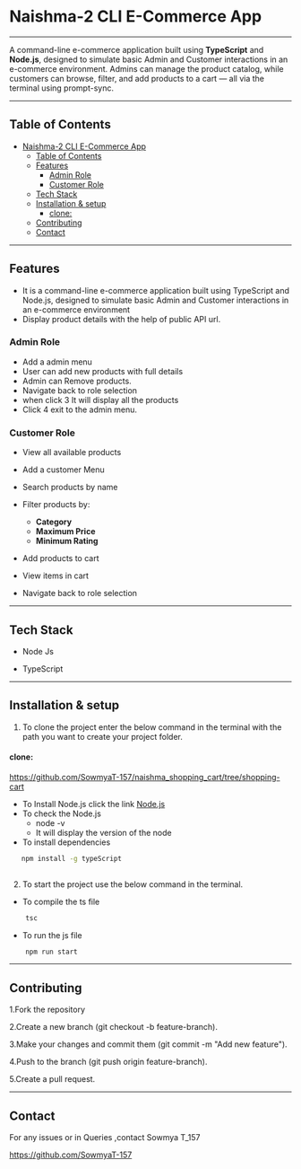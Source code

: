 #  Naishma-2 CLI E-Commerce App

---

A command-line e-commerce application built using **TypeScript** and **Node.js**, designed to simulate basic Admin and Customer interactions in an e-commerce environment. Admins can manage the product catalog, while customers can browse, filter, and add products to a cart — all via the terminal using prompt-sync.

---

##  Table of Contents

- [Naishma-2 CLI E-Commerce App](#naishma-2-cli-e-commerce-app)
  - [Table of Contents](#table-of-contents)
  - [Features](#features)
    - [Admin Role](#admin-role)
    - [Customer Role](#customer-role)
  - [Tech Stack](#tech-stack)
  - [Installation \& setup](#installation--setup)
      - [clone:](#clone)
  - [Contributing](#contributing)
  - [Contact](#contact)

---

##  Features

  - It is a command-line e-commerce application built using TypeScript and Node.js, designed to simulate basic Admin and Customer interactions in an e-commerce environment
  - Display product details with the help of public API url.  

###  Admin Role
- Add a admin menu 
- User can add new products with full details
- Admin can Remove products.
- Navigate back to role selection
- when click 3 It will display all the products
- Click 4 exit to the admin menu.


 ###  Customer Role
- View all available products
- Add a customer Menu 
- Search products by name
- Filter products by:
  - **Category**
  - **Maximum Price**
  - **Minimum Rating**
- Add products to cart

- View items in cart 
- Navigate back to role selection  
---

##  Tech Stack

- Node Js

- TypeScript
 

---
## Installation & setup

1. To clone the project enter the below command in the terminal with the path you want to create your project folder.

#### clone:

  https://github.com/SowmyaT-157/naishma_shopping_cart/tree/shopping-cart


- To Install Node.js click the link
       [Node.js](https://nodejs.org/)
- To check the Node.js
    - node -v
    - It will display the version of the node
- To install dependencies 
   
 ```　bash
    npm install -g typeScript
    
 ```


2. To start the project use the below command in the terminal.
* To compile the ts file
``` bash
    tsc
```
* To run the js file
```bash
    npm run start
```

---
## Contributing
1.Fork the repository

2.Create a new branch (git checkout -b feature-branch).

3.Make your changes and commit them (git commit -m "Add new feature").

4.Push to the branch (git push origin feature-branch).

5.Create a pull request.



---

## Contact

For any issues or in Queries ,contact Sowmya T_157

 https://github.com/SowmyaT-157